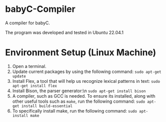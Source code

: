 # babyC-Compiler
A compiler for babyC.

The program was developed and tested in Ubuntu 22.04.1

# Environment Setup (Linux Machine)
1. Open a terminal.
2. Update current packages by using the following command:
   `sudo apt-get update`
3. Install Flex, a tool that will help us recognize lexical patterns in text:
   `sudo apt-get install flex`
4. Install Bison, the parser generator:\n
   `sudo apt-get install bison`
5. A compiler, such as GCC is needed. To ensure its installed, along with other
   useful tools such as `make`, run the following command:
   `sudo apt-get install build-essential`
6. To specifically install make, run the following command:
   `sudo apt-install make`
